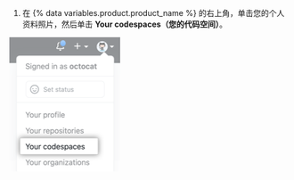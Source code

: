 1. 在 {% data variables.product.product_name %} 的右上角，单击您的个人资料照片，然后单击 **Your codespaces（您的代码空间）**。

  ![“您的代码空间”菜单选项](/assets/images/help/codespaces/your-codespaces-option.png)
